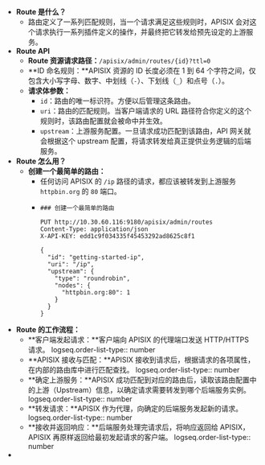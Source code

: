 - **Route 是什么？**
	- 路由定义了一系列匹配规则，当一个请求满足这些规则时，APISIX 会对这个请求执行一系列插件定义的操作，并最终把它转发给预先设定的上游服务。
- **Route API**
	- **Route 资源请求路径：**`/apisix/admin/routes/{id}?ttl=0`
	- **ID 命名规则：**APISIX 资源的 ID 长度必须在 1 到 64 个字符之间，仅包含大小写字母、数字、中划线（`-`）、下划线（`_`）和点号（`.`）。
	- **请求体参数：**
		- `id`：路由的唯一标识符。方便以后管理这条路由。
		- `uri`：路由的匹配规则。当客户端请求的 URL 路径符合你定义的这个规则时，该路由配置就会被命中并生效。
		- `upstream`：上游服务配置。一旦请求成功匹配到该路由，API 网关就会根据这个 upstream 配置，将请求转发给真正提供业务逻辑的后端服务。
- **Route 怎么用？**
	- **创建一个最简单的路由：**
		- 任何访问 APISIX 的 `/ip` 路径的请求，都应该被转发到上游服务 `httpbin.org` 的 `80` 端口。
		- ```http
		  ### 创建一个最简单的路由
		  
		  PUT http://10.30.60.116:9180/apisix/admin/routes
		  Content-Type: application/json
		  X-API-KEY: edd1c9f034335f45453292ad8625c8f1
		  
		  {
		    "id": "getting-started-ip",
		    "uri": "/ip",
		    "upstream": {
		      "type": "roundrobin",
		      "nodes": {
		        "httpbin.org:80": 1
		      }
		    }
		  }
		  ```
- **Route 的工作流程：**
	- **客户端发起请求：**客户端向 APISIX 的代理端口发送 HTTP/HTTPS 请求。
	  logseq.order-list-type:: number
	- **APISIX 接收与匹配：**APISIX 接收到请求后，根据请求的各项属性，在内部的路由库中进行匹配查找。
	  logseq.order-list-type:: number
	- **确定上游服务：**APISIX 成功匹配到对应的路由后，读取该路由配置中的上游（Upstream）信息，以确定请求需要转发到哪个后端服务实例。
	  logseq.order-list-type:: number
	- **转发请求：**APISIX 作为代理，向确定的后端服务发起新的请求。
	  logseq.order-list-type:: number
	- **接收并返回响应：**后端服务处理完请求后，将响应返回给 APISIX，APISIX 再原样返回给最初发起请求的客户端。
	  logseq.order-list-type:: number
-